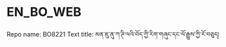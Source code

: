 # EN_BO_WEB
Repo name: BO8221
Text title: མན་ཇུ་ནུ་ཀ་ཊི་ལའི་བོད་ཀྱི་རིག་གཞུང་དང་ལོ་རྒྱུས་ཀྱི་རོ་བཅུད།